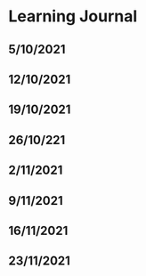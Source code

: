 # Learning Journal

## 5/10/2021


## 12/10/2021


## 19/10/2021


## 26/10/221


## 2/11/2021


## 9/11/2021

## 16/11/2021

## 23/11/2021
